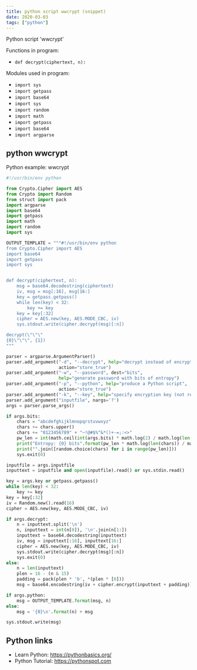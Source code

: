 ```yaml
---
title: python script wwcrypt (snippet)
date: 2020-03-03
tags: ["python"]
---
```

Python script 'wwcrypt'

Functions in program: 
* `def decrypt(ciphertext, n):`

Modules used in program: 
* `import sys`
* `import getpass`
* `import base64`
* `import sys`
* `import random`
* `import math`
* `import getpass`
* `import base64`
* `import argparse`

## python wwcrypt

Python example: wwcrypt

```python
#!/usr/bin/env python

from Crypto.Cipher import AES
from Crypto import Random
from struct import pack
import argparse
import base64
import getpass
import math
import random
import sys

OUTPUT_TEMPLATE = """#!/usr/bin/env python
from Crypto.Cipher import AES
import base64
import getpass
import sys


def decrypt(ciphertext, n):
    msg = base64.decodestring(ciphertext)
    iv, msg = msg[:16], msg[16:]
    key = getpass.getpass()
    while len(key) < 32:
        key += key
    key = key[:32]
    cipher = AES.new(key, AES.MODE_CBC, iv)
    sys.stdout.write(cipher.decrypt(msg)[:n])

decrypt(\"\"\"
{0}\"\"\", {1})
"""

parser = argparse.ArgumentParser()
parser.add_argument("-d", "--decrypt", help="decrypt instead of encrypting",
                    action="store_true")
parser.add_argument("-w", "--password", dest="bits",
                    help="generate password with bits of entropy")
parser.add_argument("-p", "--python", help="produce a Python script",
                    action="store_true")
parser.add_argument("-k", "--key", help="specify encryption key (not recommended)")
parser.add_argument("inputfile", nargs='?')
args = parser.parse_args()

if args.bits:
    chars = "abcdefghijklmnopqrstuvwxyz"
    chars += chars.upper()
    chars += "0123456789" + "~!@#$%^&*()+-=;:<>"
    pw_len = int(math.ceil(int(args.bits) * math.log(2) / math.log(len(chars))))
    print("Entropy: {0} bits".format(pw_len * math.log(len(chars)) / math.log(2)))
    print("".join([random.choice(chars) for i in range(pw_len)]))
    sys.exit(0)

inputfile = args.inputfile
inputtext = inputfile and open(inputfile).read() or sys.stdin.read()

key = args.key or getpass.getpass()
while len(key) < 32:
    key += key
key = key[:32]
iv = Random.new().read(16)
cipher = AES.new(key, AES.MODE_CBC, iv)

if args.decrypt:
    n = inputtext.split('\n')
    n, inputtext = int(n[0]), '\n'.join(n[1:])
    inputtext = base64.decodestring(inputtext)
    iv, msg = inputtext[:16], inputtext[16:]
    cipher = AES.new(key, AES.MODE_CBC, iv)
    sys.stdout.write(cipher.decrypt(msg)[:n])
    sys.exit(0)
else:
    n = len(inputtext)
    plen = 16 - (n & 15)
    padding = pack(plen * 'b', *(plen * [0]))
    msg = base64.encodestring(iv + cipher.encrypt(inputtext + padding))

if args.python:
    msg = OUTPUT_TEMPLATE.format(msg, n)
else:
    msg = '{0}\n'.format(n) + msg

sys.stdout.write(msg)


```

## Python links

- Learn Python: https://pythonbasics.org/
- Python Tutorial: https://pythonspot.com
